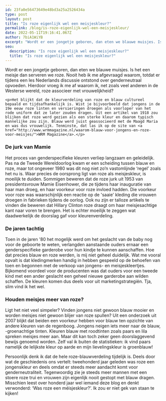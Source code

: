 ```yaml
---
id: 23fa0e56473649e48bd3a25a2526434a
type: post
layout: post
title: "Is roze eigenlijk wel een meisjeskleur?"
permalink: /blog/is-roze-eigenlijk-wel-een-meisjeskleur/
date: 2022-05-11T19:16:41.067Z
author: 7biA1WiYB
excerpt: "Wordt er een jongetje geboren, dan eten we blauwe muisjes. Is het een meisje dan serveren we roze. Nooit heb ik me afgevraagd waarom, totdat er tijdens een les Nederlands discussie ontstond over genderneutraal opvoeden. Hierdoor vroeg ik me af waarom ik, net zoals veel anderen in de Westerse wereld, roze associeer met vrouwelijkheid?  "
seo:
  description: "Is roze eigenlijk wel een meisjeskleur?"
  title: "Is roze eigenlijk wel een meisjeskleur?"
---
```

Wordt er een jongetje geboren, dan eten we blauwe muisjes. Is het een meisje dan serveren we roze. Nooit heb ik me afgevraagd waarom, totdat er tijdens een les Nederlands discussie ontstond over genderneutraal opvoeden. Hierdoor vroeg ik me af waarom ik, net zoals veel anderen in de Westerse wereld, roze associeer met vrouwelijkheid?  

    <p>Het blijkt dat de kleurverdeling van roze en blauw cultureel bepaald en tijdsafhankelijk is. Wist je bijvoorbeeld dat jongens in de 19e eeuw roze linten en versieringen droegen als voorloper van het rode uniform dat ze later zouden dragen. Uit een artikel van 1918 zou blijken dat roze werd gezien als een sterke kleur en daarom typisch mannelijke zou zijn. Blauw werd juist geassocieerd met de Maagd Maria en was dus vrouwelijk. Tenminste, dat las ik op de site van <a href="http://www.wrmmagazine.nl/waarom-blauw-voor-jongens-en-roze-voor-meisjes/">WRM Magazine</a>.</p>
<h3>De jurk van Mamie</h3>
<p>Het proces van genderspecifieke kleuren verliep langzaam en geleidelijk. Pas na de Tweede Wereldoorlog kwam er een scheiding tussen blauw en roze, maar tot ongeveer 1980 was dit nog niet zo’n vastomlijnde ‘regel’ zoals het nu is. Waar precies de oorsprong ligt van roze als meisjeskleur, is moeilijk te duiden. Sommigen beweren dat de roze jurk uit 1953 van presidentsvrouw Mamie Eisenhower, die ze tijdens haar inauguratie van haar man droeg, en haar voorkeur voor roze invloed hadden. Die voorkeur voor roze was waarschijnlijk een reactie op de 'saaie' kleding die vrouwen droegen in fabrieken tijdens de oorlog. Ook nu zijn er talloze artikels te vinden die beweren dat Hillary Clinton roze draagt om haar meisjesachtige kant naar voren te brengen. Het is echter moeilijk te zeggen wat daadwerkelijk de doorslag gaf voor kleurenverdeling.</p>
<h3>De jaren tachtig</h3>
<p>Toen in de jaren '80 het mogelijk werd om het geslacht van de baby nog voor de geboorte te weten, verlangden aanstaande ouders ernaar een genderspecifieke garderobe voor hun kindje te kunnen aanschaffen. Hoe dat precies blauw en roze werden, is mij niet geheel duidelijk. Wat me vooral opvalt is dat kledingmerken handig in hebben gespeeld op de behoefen van toen en begonnen met de verkoop van jongens- en meisjeskleertjes. Bijkomend voordeel voor de producenten was dat ouders voor een tweede kind met een ander geslacht een geheel nieuwe garderobe aan wilden schaffen. De kleuren komen dus deels voor uit marketingstrategiën. Tja, slim vind ik het wel.</p>
<h3>Houden meisjes meer van roze?</h3>
<p>Ligt het niet veel simpeler? Vinden jongens niet gewoon blauw mooier en worden meisjes niet gewoon blijer van roze spullen? Uit een onderzoek uit 2007 blijkt dat beiden een voorkeur hebben voor blauw ten opzichte van andere kleuren van de regenboog. Jongens neigen iets meer naar de blauw, -groenachtige tinten. Kleuren blauw met roodtinten zoals paars en lila spreken meisjes meer aan. Maar dit kan toch zeker geen doorslaggevend bewijs genoemd worden. Zelf val ik buiten de statistieken: ik vind paars namelijk de lelijkste kleur op aarde en mijn lievelingskleur is groenblauw!</p>
<p>Persoonlijk denk ik dat de hele roze-blauwverdeling tijdelijk is.<b><i> </i></b>Deels door wat de geschiedenis ons vertelt: tweehonderd jaar geleden was roze een jongenskleur en deels omdat er steeds meer aandacht komt voor genderneutraliteit. Tegenwoordig zie je steeds meer mannen met een stoere roze trui en vrouwen zijn eigenlijk nooit gestopt met blauw dragen. Misschien leest over honderd jaar wel iemand deze blog en denkt verwonderd: ‘Was roze een méisjeskleur?’. Ik zou er niet gek van staan te kijken!</p>  
